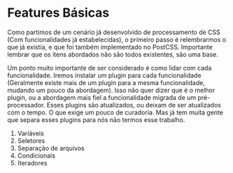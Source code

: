 # Features Básicas
Como partimos de um cenário já desenvolvido de processamento de CSS (Com funcionalidades já estabelecidas), o primeiro passo é relembrarmos o que já existia, e que foi também implementado no PostCSS. Importante lembrar que os itens abordados não são todos existentes, são uma base.

Um ponto muito importante de ser considerado é como lidar com cada funcionalidade. Iremos instalar um plugin para cada funcionalidade (Geralmente existe mais de um plugin para a mesma funcionalidade, mudando um pouco da abordagem). Isso não quer dizer que é o melhor plugin, ou a abordagem mais fiel a funcionalidade migrada de um pré-processador. Esses plugins são atualizados, ou deixam de ser atualizados com o tempo. O que exige um pouco de curadoria. Mas já tem muita gente que separa esses plugins para nós não termos esse trabalho.

1. Variáveis
2. Seletores
3. Separação de arquivos
4. Condicionais
5. Iteradores
